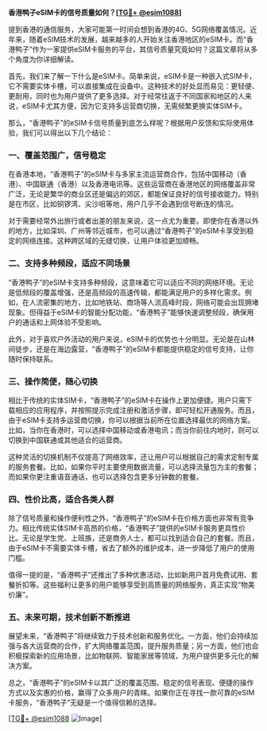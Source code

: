 **香港鸭子eSIM卡的信号质量如何？[[TG💪+ @esim1088](https://t.me/s/esim1088)]**

提到香港的通信服务，大家可能第一时间会想到香港的4G、5G网络覆盖情况。近年来，随着eSIM技术的发展，越来越多的人开始关注香港地区的eSIM卡。而“香港鸭子”作为一家提供eSIM卡服务的平台，其信号质量究竟如何？这篇文章将从多个角度为你详细解读。

首先，我们来了解一下什么是eSIM卡。简单来说，eSIM卡是一种嵌入式SIM卡，它不需要实体卡槽，可以直接集成在设备中。这种技术的好处显而易见：更轻便、更耐用，同时也为用户提供了更多选择。对于经常往返于不同国家和地区的人来说，eSIM卡尤其方便，因为它支持多运营商切换，无需频繁更换实体SIM卡。

那么，“香港鸭子”的eSIM卡信号质量到底怎么样呢？根据用户反馈和实际使用体验，我们可以得出以下几个结论：

### 一、覆盖范围广，信号稳定

在香港本地，“香港鸭子”的eSIM卡与多家主流运营商合作，包括中国移动（香港）、中国联通（香港）以及香港电讯等。这些运营商在香港地区的网络覆盖非常广泛，无论是繁华的商业区还是偏远的郊区，都能保证良好的信号接收能力。特别是在市区，比如铜锣湾、尖沙咀等地，用户几乎不会遇到信号断连的情况。

对于需要经常外出旅行或者出差的朋友来说，这一点尤为重要。即使你在香港以外的地方，比如深圳、广州等邻近城市，也可以通过“香港鸭子”的eSIM卡享受到稳定的网络连接。这种跨区域的无缝切换，让用户体验更加顺畅。

### 二、支持多种频段，适应不同场景

“香港鸭子”的eSIM卡支持多种频段，这意味着它可以适应不同的网络环境。无论是低频段的覆盖增强，还是高频段的高速传输，都能满足用户的多样化需求。例如，在人流密集的地方，比如地铁站、商场等人流高峰时段，网络可能会出现拥堵现象。但得益于eSIM卡的智能分配功能，“香港鸭子”能够快速调整频段，确保用户的通话和上网体验不受影响。

此外，对于喜欢户外活动的用户来说，eSIM卡的优势也十分明显。无论是在山林间徒步，还是在海边露营，“香港鸭子”的eSIM卡都能提供稳定的信号支持，让你随时保持联系。

### 三、操作简便，随心切换

相比于传统的实体SIM卡，“香港鸭子”的eSIM卡在操作上更加便捷。用户只需下载相应的应用程序，并按照提示完成注册和激活步骤，即可轻松开通服务。而且，由于eSIM卡支持多运营商切换，你可以根据当前所在位置选择最优的网络方案。比如，当你在香港时，可以选择中国移动或香港电讯；而当你前往内地时，则可以切换到中国联通或其他适合的运营商。

这种灵活的切换机制不仅提高了网络效率，还让用户可以根据自己的需求定制专属的服务套餐。比如，如果你平时主要使用数据流量，可以选择流量包为主的套餐；而如果你更注重语音通话，也可以选择包含更多分钟数的套餐。

### 四、性价比高，适合各类人群

除了信号质量和操作便利性之外，“香港鸭子”的eSIM卡在价格方面也非常有竞争力。相比传统实体SIM卡高昂的价格，“香港鸭子”提供的eSIM卡服务更具性价比。无论是学生党、上班族，还是商务人士，都可以找到适合自己的套餐。而且，由于eSIM卡不需要实体卡槽，省去了额外的维护成本，进一步降低了用户的使用门槛。

值得一提的是，“香港鸭子”还推出了多种优惠活动，比如新用户首月免费试用、套餐折扣等。这些福利让更多的用户能够享受到高质量的网络服务，真正实现“物美价廉”。

### 五、未来可期，技术创新不断推进

展望未来，“香港鸭子”将继续致力于技术创新和服务优化。一方面，他们会持续加强与各大运营商的合作，扩大网络覆盖范围，提升服务质量；另一方面，他们也会积极探索新的应用场景，比如物联网、智能家居等领域，为用户提供更多元化的解决方案。

总之，“香港鸭子”的eSIM卡以其广泛的覆盖范围、稳定的信号表现、便捷的操作方式以及实惠的价格，赢得了众多用户的青睐。如果你正在寻找一款可靠的eSIM卡服务，“香港鸭子”无疑是一个值得信赖的选择。

[[TG💪+ @esim1088](https://t.me/s/esim1088) ![Image](https://i.postimg.cc/4NQfJmqS/Snipaste-2025-05-13-00-14-12.png)]
